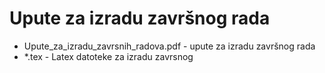 # Upute za izradu završnog rada

- Upute_za_izradu_zavrsnih_radova.pdf - upute za izradu završnog rada
- *.tex - Latex datoteke za izradu zavrsnog
